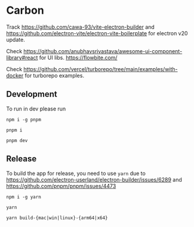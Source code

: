 # Carbon

Track https://github.com/cawa-93/vite-electron-builder and https://github.com/electron-vite/electron-vite-boilerplate for electron v20 update.

Check https://github.com/anubhavsrivastava/awesome-ui-component-library#react for UI libs.
https://flowbite.com/

Check https://github.com/vercel/turborepo/tree/main/examples/with-docker for turborepo examples.

## Development

To run in dev please run

`npm i -g pnpm`

`pnpm i`

`pnpm dev`

## Release

To build the app for release, you need to use `yarn` due to https://github.com/electron-userland/electron-builder/issues/6289 and https://github.com/pnpm/pnpm/issues/4473

`npm i -g yarn`

`yarn`

`yarn build-{mac|win|linux}-{arm64|x64}`